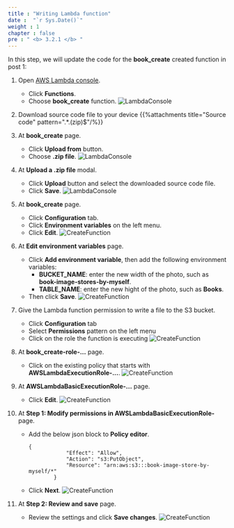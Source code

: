 ```yaml
---
title : "Writing Lambda function"
date :  "`r Sys.Date()`" 
weight : 1
chapter : false
pre : " <b> 3.2.1 </b> "
---
```

In this step, we will update the code for the **book_create** created function in post 1:

1. Open [AWS Lambda console](https://ap-southeast-2.console.aws.amazon.com/lambda/home?region=ap-southeast-2#/functions).
    - Click **Functions**.
    - Choose **book_create** function.
![LambdaConsole](/images/temp/1/23.png?width=90pc)

2. Download source code file to your device 
{{%attachments title="Source code" pattern=".*\.(zip)$"/%}}

3. At **book_create** page.
    - Click **Upload from** button.
    - Choose **.zip file**.
![LambdaConsole](/images/temp/1/24.png?width=90pc)

4. At **Upload a .zip file** modal.
    - Click **Upload** button and select the downloaded source code file.
    - Click **Save**.
![LambdaConsole](/images/temp/1/25.png?width=90pc)

5. At **book_create** page.
    - Click **Configuration** tab.
    - Click **Environment variables** on the left menu.
    - Click **Edit**.
![CreateFunction](/images/temp/1/26.png?width=90pc)

6. At **Edit environment variables** page.
    - Click **Add environment variable**, then add the following environment variables:
      - **BUCKET_NAME**: enter the new width of the photo, such as **book-image-stores-by-myself**.
      - **TABLE_NAME**: enter the new hight of the photo, such as **Books**.
    - Then click **Save**.
![CreateFunction](/images/temp/1/27.png?width=90pc)

7. Give the Lambda function permission to write a file to the S3 bucket.
    - Click **Configuration** tab
    - Select **Permissions** pattern on the left menu
    - Click on the role the function is executing
![CreateFunction](/images/temp/1/28.png?width=90pc)

8. At **book_create-role-...** page.
    - Click on the existing policy that starts with **AWSLambdaExecutionRole-...**.
![CreateFunction](/images/temp/1/29.png?width=90pc)

9. At **AWSLambdaBasicExecutionRole-...** page.
    - Click **Edit**.
![CreateFunction](/images/temp/1/30.png?width=90pc)

10. At **Step 1: Modify permissions in AWSLambdaBasicExecutionRole-** page.
    - Add the below json block to **Policy editor**.
      ```
      {
                  "Effect": "Allow",
                  "Action": "s3:PutObject",
                  "Resource": "arn:aws:s3:::book-image-store-by-myself/*"
              }       
      ```
    - Click **Next**.
![CreateFunction](/images/temp/1/31.png?width=90pc)

11. At **Step 2: Review and save** page.
    - Review the settings and click **Save changes**.
![CreateFunction](/images/temp/1/32.png?width=90pc)




